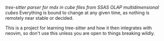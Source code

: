 *tree-sitter parser for mdx in cube files from SSAS OLAP multidimensional cubes*
Everything is bound to change at any given time, as nothing is remotely near stable or decided.

This is a project for learning tree-sitter and how it then integrates with neovim, so don't use this unless you are open to things breaking wildly.
